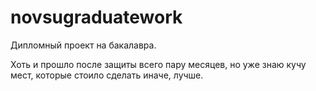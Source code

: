 # novsugraduatework
Дипломный проект на бакалавра.

Хоть и прошло после защиты всего пару месяцев, но уже знаю кучу мест, которые стоило сделать иначе, лучше.
